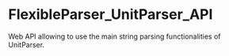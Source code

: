 # FlexibleParser_UnitParser_API
Web API allowing to use the main string parsing functionalities of UnitParser.
